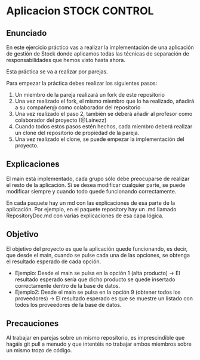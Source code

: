 # Aplicacion STOCK CONTROL
## Enunciado

En este ejercicio práctico vas a realizar la implementación de una aplicación de gestión de Stock donde aplicamos todas las técnicas de separación de responsabilidades que hemos visto hasta ahora.

Esta práctica se va a realizar por parejas.

Para empezar la práctica debes realizar los siguientes pasos:
1. Un miembro de la pareja realizará un fork de este repositorio
2. Una vez realizado el fork, el mismo miembro que lo ha realizado, añadirá a su compañer@ como colaborador del repositorio
3. Una vez realizado el paso 2, también se deberá añadir al profesor como colaborador del proyecto (@Lainezz)
4. Cuando todos estos pasos estén hechos, cada miembro deberá realizar un clone del repositorio de propiedad de la pareja.
5. Una vez realizado el clone, se puede empezar la implementación del proyecto.

## Explicaciones

El main está implementado, cada grupo sólo debe preocuparse de realizar el resto de la aplicación. Si se desea modificar cualquier parte, se puede modificar siempre y cuando todo quede funcionando correctamente.

En cada paquete hay un md con las explicaciones de esa parte de la aplicación. Por ejemplo, en el paquete repository hay un .md llamado RepositoryDoc.md con varias explicaciones de esa capa lógica.

## Objetivo

El objetivo del proyecto es que la aplicación quede funcionando, es decir, que desde el main, cuando se pulse cada una de las opciones, se obtenga el resultado esperado de cada opción.
- Ejemplo: Desde el main se pulsa en la opción 1 (alta producto) -> El resultado esperado sería que dicho producto se quede insertado correctamente dentro de la base de datos.
- Ejemplo2: Desde el main se pulsa en la opción 9 (obtener todos los proveedores) -> El resultado esperado es que se muestre un listado con todos los proveedores de la base de datos.

## Precauciones

Al trabajar en parejas sobre un mismo repositorio, es imprescindible que hagáis git pull a menudo y que intentéis no trabajar ambos miembros sobre un mismo trozo de código.
